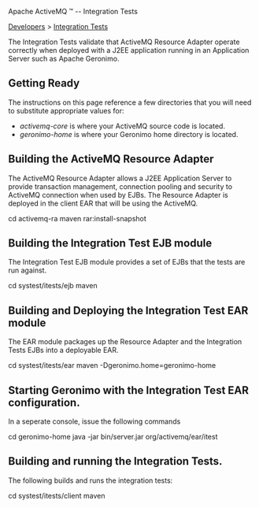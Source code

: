 Apache ActiveMQ ™ -- Integration Tests 

[Developers](developers.md) > [Integration Tests](Developers/integration-tests.md)


The Integration Tests validate that ActiveMQ Resource Adapter operate correctly when deployed with a J2EE application running in an Application Server such as Apache Geronimo.

Getting Ready
-------------

The instructions on this page reference a few directories that you will need to substitute appropriate values for:

*   _activemq-core_ is where your ActiveMQ source code is located.
*   _geronimo-home_ is where your Geronimo home directory is located.

Building the ActiveMQ Resource Adapter
--------------------------------------

The ActiveMQ Resource Adapter allows a J2EE Application Server to provide transaction management, connection pooling and security to ActiveMQ connection when used by EJBs. The Resource Adapter is deployed in the client EAR that will be using the ActiveMQ.

cd activemq-ra
maven rar:install-snapshot

Building the Integration Test EJB module
----------------------------------------

The Integration Test EJB module provides a set of EJBs that the tests are run against.

cd systest/itests/ejb
maven

Building and Deploying the Integration Test EAR module
------------------------------------------------------

The EAR module packages up the Resource Adapter and the Integration Tests EJBs into a deployable EAR.

cd systest/itests/ear
maven -Dgeronimo.home=geronimo-home

Starting Geronimo with the Integration Test EAR configuration.
--------------------------------------------------------------

In a seperate console, issue the following commands

cd geronimo-home
java -jar bin/server.jar org/activemq/ear/itest

Building and running the Integration Tests.
-------------------------------------------

The following builds and runs the integration tests:

cd systest/itests/client
maven

